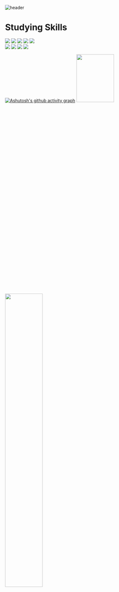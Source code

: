 ![header](https://capsule-render.vercel.app/api?type=waving&color=0:495057,100:212529&height=250&text=Yun%20Jong%20Chan&fontColor=ffbb00&fontAlign=65&fontAlignY=35&desc=Tanmak2&descSize=30&descAlign=85)

# Studying Skills

<img src="https://img.shields.io/badge/HTML5-E34F26?style=flat-square&logo=html5&logoColor=white"/></a>
<img src="https://img.shields.io/badge/CSS3-1572B6?style=flat-square&logo=css3&logoColor=white"/></a>
<img src="https://img.shields.io/badge/JavaScript-F7DF1E?style=flat-square&logo=javascript&logoColor=white"/></a>
<img src="https://img.shields.io/badge/JAVA-007396?style=flat-square&logo=java&logoColor=white"/></a>
<img src="https://img.shields.io/badge/Spring Boot-6DB33F?style=flat-square&logo=spring&logoColor=white"/></a><br>
<img src="https://img.shields.io/badge/MySQL-4479A1?style=flat-square&logo=mysql&logoColor=white"/></a>
<img src="https://img.shields.io/badge/AWS-232F3E?style=flat-square&logo=amazonaws&logoColor=white"/></a>
<img src="https://img.shields.io/badge/C%23-00599C?style=flat-square&logo=c&logoColor=white"/></a>
<img src="https://img.shields.io/badge/Unity-aaaaaa?style=flat-square&logo=unity&logoColor=black"/></a>

<!--
**Tanmak2/Tanmak2** is a ✨ _special_ ✨ repository because its `README.md` (this file) appears on your GitHub profile.

Here are some ideas to get you started:

- 🔭 I’m currently working on ...
- 🌱 I’m currently learning ...
- 👯 I’m looking to collaborate on ...
- 🤔 I’m looking for help with ...
- 💬 Ask me about ...
- 📫 How to reach me: ...
- 😄 Pronouns: ...
- ⚡ Fun fact: ...
-->
[![Ashutosh's github activity graph](https://github-readme-activity-graph.cyclic.app/graph?username=Tanmak2&theme=nord)](https://github.com/ashutosh00710/github-readme-activity-graph)
<a href="s">
<img src="https://github-readme-stats.vercel.app/api?username=Tanmak2&theme=dark&show_icons=true" width="49.5%" height="20%" />
</a>
<a href="s">
<img src="https://github-readme-stats.vercel.app/api/top-langs/?username=Tanmak2&exclude_repo=Tanmak2.github.io&layout=compact&theme=dark" width="49.5%" />
</a>
